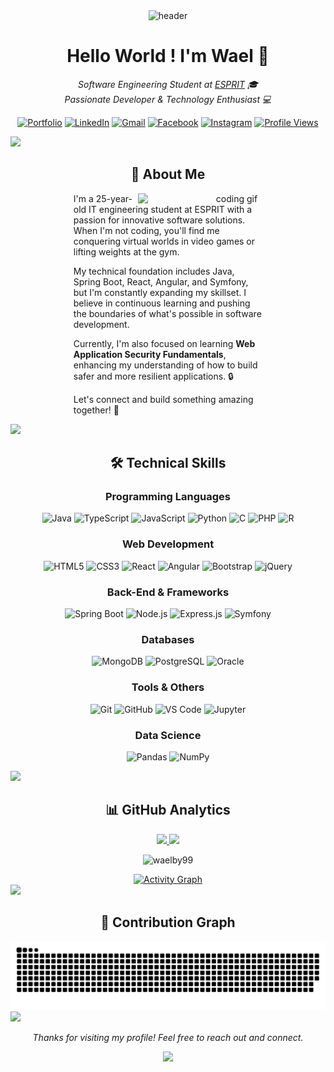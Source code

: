 <!-- Modern Header with Banner -->
<div align="center">
  <img src="https://raw.githubusercontent.com/halfrost/halfrost/master/icons/header_.png" alt="header"/>
  
  # Hello World ! I'm Wael 👋
  
  <p>
    <em>Software Engineering Student at <a href="https://esprit.tn/">ESPRIT</a> 🎓</em><br>
    <em>Passionate Developer & Technology Enthusiast 💻</em>
  </p>

  [![Portfolio](https://img.shields.io/badge/Portfolio-FF5722?style=for-the-badge&logo=google-chrome&logoColor=white)](https://waelby99.github.io/)
  [![LinkedIn](https://img.shields.io/badge/LinkedIn-0077B5?style=for-the-badge&logo=linkedin&logoColor=white)](https://www.linkedin.com/in/wael-ben-youssef-860b5a174/)
  [![Gmail](https://img.shields.io/badge/Gmail-D14836?style=for-the-badge&logo=gmail&logoColor=white)](mailto:waelbenyoussef19991@gmail.com)
  [![Facebook](https://img.shields.io/badge/Facebook-1877F2?style=for-the-badge&logo=facebook&logoColor=white)](https://www.facebook.com/wael.benyoussef3/)
  [![Instagram](https://img.shields.io/badge/Instagram-E4405F?style=for-the-badge&logo=instagram&logoColor=white)](https://instagram.com/wael.ben.youssef_)
  [![Profile Views](https://komarev.com/ghpvc/?username=waelby99&style=for-the-badge&color=blueviolet)](github.com/waelby99)
</div>

<!-- Custom Divider -->
<img src="https://user-images.githubusercontent.com/73097560/115834477-dbab4500-a447-11eb-908a-139a6edaec5c.gif">

<!-- About Me Section with Improved Layout -->
<div align="center">
  <h2>🚀 About Me</h2>
  <img align="right" width="300" src="https://media.giphy.com/media/qgQUggAC3Pfv687qPC/giphy.gif" alt="coding gif"/>
  
  <div align="left" style="max-width: 60%;">
    <p>
      I'm a 25-year-old IT engineering student at ESPRIT with a passion for innovative software solutions. When I'm not coding, you'll find me conquering virtual worlds in video games or lifting weights at the gym.
    </p>
    <p>
      My technical foundation includes Java, Spring Boot, React, Angular, and Symfony, but I'm constantly expanding my skillset. I believe in continuous learning and pushing the boundaries of what's possible in software development.
    </p>
    <p>
      Currently, I'm also focused on learning <strong>Web Application Security Fundamentals</strong>, enhancing my understanding of how to build safer and more resilient applications. 🔒
    </p>
    <p>
      Let's connect and build something amazing together! 🌟
    </p>
  </div>
</div>

<!-- Custom Divider -->
<img src="https://user-images.githubusercontent.com/73097560/115834477-dbab4500-a447-11eb-908a-139a6edaec5c.gif">

<!-- Skills Section with Categories -->
<div align="center">
  <h2>🛠️ Technical Skills</h2>
  
  <h3>Programming Languages</h3>
  <p>
    <img alt="Java" src="https://img.shields.io/badge/Java-ED8B00?style=for-the-badge&logo=openjdk&logoColor=white"/>
    <img alt="TypeScript" src="https://img.shields.io/badge/TypeScript-007ACC?style=for-the-badge&logo=typescript&logoColor=white"/>
    <img alt="JavaScript" src="https://img.shields.io/badge/JavaScript-F7DF1E?style=for-the-badge&logo=javascript&logoColor=black"/>
    <img alt="Python" src="https://img.shields.io/badge/Python-3776AB?style=for-the-badge&logo=python&logoColor=white"/>
    <img alt="C" src="https://img.shields.io/badge/C-00599C?style=for-the-badge&logo=c&logoColor=white"/>
    <img alt="PHP" src="https://img.shields.io/badge/PHP-777BB4?style=for-the-badge&logo=php&logoColor=white"/>
    <img alt="R" src="https://img.shields.io/badge/R-276DC3?style=for-the-badge&logo=r&logoColor=white"/>
  </p>
  
  <h3>Web Development</h3>
  <p>
    <img alt="HTML5" src="https://img.shields.io/badge/HTML5-E34F26?style=for-the-badge&logo=html5&logoColor=white"/>
    <img alt="CSS3" src="https://img.shields.io/badge/CSS3-1572B6?style=for-the-badge&logo=css3&logoColor=white"/>
    <img alt="React" src="https://img.shields.io/badge/React-20232A?style=for-the-badge&logo=react&logoColor=61DAFB"/>
    <img alt="Angular" src="https://img.shields.io/badge/Angular-DD0031?style=for-the-badge&logo=angular&logoColor=white"/>
    <img alt="Bootstrap" src="https://img.shields.io/badge/Bootstrap-563D7C?style=for-the-badge&logo=bootstrap&logoColor=white"/>
    <img alt="jQuery" src="https://img.shields.io/badge/jQuery-0769AD?style=for-the-badge&logo=jquery&logoColor=white"/>
  </p>
  
  <h3>Back-End & Frameworks</h3>
  <p>
    <img alt="Spring Boot" src="https://img.shields.io/badge/Spring_Boot-6DB33F?style=for-the-badge&logo=spring-boot&logoColor=white"/>
    <img alt="Node.js" src="https://img.shields.io/badge/Node.js-43853D?style=for-the-badge&logo=node.js&logoColor=white"/>
    <img alt="Express.js" src="https://img.shields.io/badge/Express.js-404D59?style=for-the-badge&logo=express&logoColor=white"/>
    <img alt="Symfony" src="https://img.shields.io/badge/Symfony-000000?style=for-the-badge&logo=symfony&logoColor=white"/>
  </p>
  
  <h3>Databases</h3>
  <p>
    <img alt="MongoDB" src="https://img.shields.io/badge/MongoDB-4EA94B?style=for-the-badge&logo=mongodb&logoColor=white"/>
    <img alt="PostgreSQL" src="https://img.shields.io/badge/PostgreSQL-316192?style=for-the-badge&logo=postgresql&logoColor=white"/>
    <img alt="Oracle" src="https://img.shields.io/badge/Oracle-F80000?style=for-the-badge&logo=oracle&logoColor=white"/>
  </p>
  
  <h3>Tools & Others</h3>
  <p>
    <img alt="Git" src="https://img.shields.io/badge/Git-F05032?style=for-the-badge&logo=git&logoColor=white"/>
    <img alt="GitHub" src="https://img.shields.io/badge/GitHub-100000?style=for-the-badge&logo=github&logoColor=white"/>
    <img alt="VS Code" src="https://img.shields.io/badge/VS_Code-0078D4?style=for-the-badge&logo=visual%20studio%20code&logoColor=white"/>
    <img alt="Jupyter" src="https://img.shields.io/badge/Jupyter-F37626?style=for-the-badge&logo=jupyter&logoColor=white"/>
  </p>
  
  <h3>Data Science</h3>
  <p>
    <img alt="Pandas" src="https://img.shields.io/badge/Pandas-150458?style=for-the-badge&logo=pandas&logoColor=white"/>
    <img alt="NumPy" src="https://img.shields.io/badge/NumPy-013243?style=for-the-badge&logo=numpy&logoColor=white"/>
  </p>
</div>

<!-- Custom Divider -->
<img src="https://user-images.githubusercontent.com/73097560/115834477-dbab4500-a447-11eb-908a-139a6edaec5c.gif">

<!-- GitHub Stats with Consistent Theme -->
<div align="center">
  <h2>📊 GitHub Analytics</h2>
  
  <p>
    <a href="https://github.com/waelby99">
      <img height="180em" src="https://github-readme-stats.vercel.app/api?username=waelby99&show_icons=true&theme=tokyonight&include_all_commits=true&count_private=true"/>
      <img height="180em" src="https://github-readme-stats.vercel.app/api/top-langs/?username=waelby99&layout=compact&langs_count=8&theme=tokyonight"/>
    </a>
  </p>
  
  <p>
    <img src="https://github-readme-streak-stats.herokuapp.com/?user=waelby99&theme=tokyonight" alt="waelby99" />
  </p>
</div>

<!-- Activity Graph -->
<div align="center">
  <a href="https://github.com/waelby99/github-readme-activity-graph">
    <img alt="Activity Graph" src="https://github-readme-activity-graph.vercel.app/graph?username=waelby99&theme=tokyo-night" />
  </a>
</div>

<!-- Custom Divider -->
<img src="https://user-images.githubusercontent.com/73097560/115834477-dbab4500-a447-11eb-908a-139a6edaec5c.gif">

<!-- Snake Animation -->
<div align="center">
  <h2>🐍 Contribution Graph</h2>
  <img src="https://github.com/waelby99/waelby99/blob/main/grid-snake.svg" alt="Snake animation" />
</div>

<!-- Custom Divider -->
<img src="https://user-images.githubusercontent.com/73097560/115834477-dbab4500-a447-11eb-908a-139a6edaec5c.gif">

<!-- Footer -->
<div align="center">
  <p>
    <i>Thanks for visiting my profile! Feel free to reach out and connect.</i>
  </p>
  <p>
    <img src="https://media.giphy.com/media/jpVnC65DmYeyRL4LHS/giphy.gif" width="100">
  </p>
</div>
